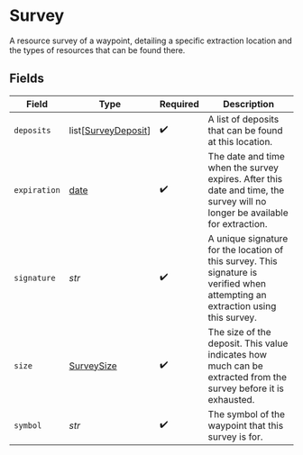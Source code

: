 # Survey

A resource survey of a waypoint, detailing a specific extraction location and the types of resources that can be found there.


## Fields

| Field                                                                                                                           | Type                                                                                                                            | Required                                                                                                                        | Description                                                                                                                     |
| ------------------------------------------------------------------------------------------------------------------------------- | ------------------------------------------------------------------------------------------------------------------------------- | ------------------------------------------------------------------------------------------------------------------------------- | ------------------------------------------------------------------------------------------------------------------------------- |
| `deposits`                                                                                                                      | list[[SurveyDeposit](../../models/shared/surveydeposit.md)]                                                                     | :heavy_check_mark:                                                                                                              | A list of deposits that can be found at this location.                                                                          |
| `expiration`                                                                                                                    | [date](https://docs.python.org/3/library/datetime.html#date-objects)                                                            | :heavy_check_mark:                                                                                                              | The date and time when the survey expires. After this date and time, the survey will no longer be available for extraction.     |
| `signature`                                                                                                                     | *str*                                                                                                                           | :heavy_check_mark:                                                                                                              | A unique signature for the location of this survey. This signature is verified when attempting an extraction using this survey. |
| `size`                                                                                                                          | [SurveySize](../../models/shared/surveysize.md)                                                                                 | :heavy_check_mark:                                                                                                              | The size of the deposit. This value indicates how much can be extracted from the survey before it is exhausted.                 |
| `symbol`                                                                                                                        | *str*                                                                                                                           | :heavy_check_mark:                                                                                                              | The symbol of the waypoint that this survey is for.                                                                             |